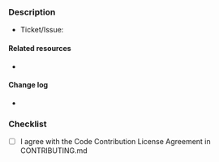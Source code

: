 ### Description

- Ticket/Issue: <!-- Please, point to specific issue or Jira ticket -->

<!-- Please, write background  -->

#### Related resources

<!-- Reference all related PRs or other resources -->

- <!-- URL_HERE -->

#### Change log

<!-- Relevant changes. Those will be copied into the release log. -->

- <!-- Please, add all changes one by one. E.g "Adjusted something", "Removed something"... -->

### Checklist
- [ ] I agree with the Code Contribution License Agreement in CONTRIBUTING.md
